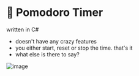 # 🍅 Pomodoro Timer
written in C#

- doesn't have any crazy features
- you either start, reset or stop the time. that's it
- what else is there to say?

![image](https://user-images.githubusercontent.com/57680409/158353716-3821270f-895e-4f21-8c8d-87f8f36c5103.png)
